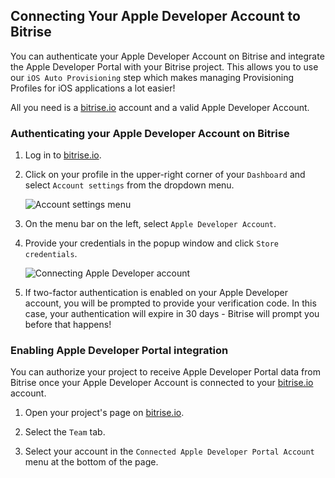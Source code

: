 ## Connecting Your Apple Developer Account to Bitrise

You can authenticate your Apple Developer Account on Bitrise and integrate the Apple Developer Portal with your Bitrise project. This allows you to use our `iOS Auto Provisioning` step which makes managing Provisioning Profiles for iOS applications a lot easier!

All you need is a [bitrise.io](https://www.bitrise.io) account and a valid Apple Developer Account.

### Authenticating your Apple Developer Account on Bitrise

1. Log in to [bitrise.io](https://www.bitrise.io).

2. Click on your profile in the upper-right corner of your `Dashboard` and select `Account settings` from the dropdown menu.

    ![Account settings menu](/img/adding-a-new-app/account-settings.png)

3. On the menu bar on the left, select `Apple Developer Account`.

4. Provide your credentials in the popup window and click `Store credentials`.

    ![Connecting Apple Developer account](/img/adding-a-new-app/apple-dev-acc-sync.png)

5. If two-factor authentication is enabled on your Apple Developer account, you will be prompted to provide your verification code. In this case, your authentication will expire in 30 days - Bitrise will prompt you before that happens!

### Enabling Apple Developer Portal integration

You can authorize your project to receive Apple Developer Portal data from Bitrise once your Apple Developer Account is connected to your [bitrise.io](https://www.bitrise.io) account.

1. Open your project's page on [bitrise.io](https://www.bitrise.io).

2. Select the `Team` tab.

3. Select your account in the `Connected Apple Developer Portal Account` menu at the bottom of the page.
